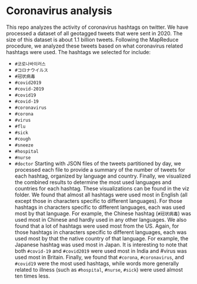 # Coronavirus analysis

This repo analyzes the activity of coronavirus hashtags on twitter. We have processed a dataset of all geotagged tweets that were sent in 2020. The size of this dataset is about 1.1 billion tweets. Following the MapReduce procedure, we analyzed these tweets based on what coronavirus related hashtags were used. The hashtags we selected for include: 
- `#코로나바이러스`
- `#コロナウイルス`
- `#冠状病毒`
- `#covid2019`
- `#covid-2019`
- `#covid19`
- `#covid-19`
- `#coronavirus`
- `#corona`
- `#virus`
- `#flu`
- `#sick`
- `#cough`
- `#sneeze`
- `#hospital`
- `#nurse`
- `#doctor`
Starting with JSON files of the tweets partitioned by day, we processed each file to provide a summary of the number of tweets for each hashtag, organized by language and country. Finally, we visualized the combined results to determine the most used languages and countries for each hashtag. These visualizations can be found in the viz folder.
We found that almost all hashtags were used most in English (all except those in characters specific to different languages). For those hashtags in characters specific to different languages, each was used most by that language. For example, the Chinese hashtag (`#冠状病毒`) was used most in Chinese and hardly used in any other languages. 
We also found that a lot of hashtags were used most from the US. Again, for those hashtags in characters specific to different languages, each was used most by that the native country of that language. For example, the Japanese hashtag was used most in Japan. It is interesting to note that both `#covid-19` and `#covid2019` were used most in India and #virus was used most in Britain.
Finally, we found that `#corona`, `#coronavirus`, and `#covid19` were the most used hashtags, while words more generally related to illness (such as `#hospital`, `#nurse`, `#sick`) were used almost ten times less.

